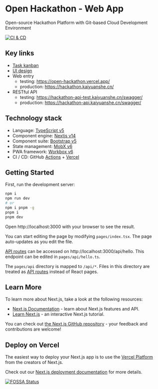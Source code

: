 # Open Hackathon - Web App

Open-source Hackathon Platform with Git-based Cloud Development Environment

[![CI & CD](https://github.com/kaiyuanshe/OpenHackathon-Web/actions/workflows/main.yml/badge.svg)][8]

## Key links

- [Task kanban](https://github.com/orgs/kaiyuanshe/projects/4?fullscreen=true)
- [UI design](https://www.figma.com/file/HKPV8IB4kxrAVAuuSBZKd1/Open-Hackathon)
- Web entry
  - testing: https://open-hackathon.vercel.app/
  - production: https://hackathon.kaiyuanshe.cn/
- RESTful API
  - testing: https://hackathon-api-test.kaiyuanshe.cn/swagger/
  - production: https://hackathon-api.kaiyuanshe.cn/swagger/

## Technology stack

- Language: [TypeScript v5][2]
- Component engine: [Nextjs v14][3]
- Component suite: [Bootstrap v5][4]
- State management: [MobX v6][6]
- PWA framework: [Workbox v6][5]
- CI / CD: GitHub [Actions][11] + [Vercel][12]

## Getting Started

First, run the development server:

```bash
npm i
npm run dev
# or
npm i pnpm -g
pnpm i
pnpm dev
```

Open http://localhost:3000 with your browser to see the result.

You can start editing the page by modifying `pages/index.tsx`. The page auto-updates as you edit the file.

[API routes][13] can be accessed on http://localhost:3000/api/hello. This endpoint can be edited in `pages/api/hello.ts`.

The `pages/api` directory is mapped to `/api/*`. Files in this directory are treated as [API routes][13] instead of React pages.

## Learn More

To learn more about Next.js, take a look at the following resources:

- [Next.js Documentation][14] - learn about Next.js features and API.
- [Learn Next.js][15] - an interactive Next.js tutorial.

You can check out [the Next.js GitHub repository][16] - your feedback and contributions are welcome!

## Deploy on Vercel

The easiest way to deploy your Next.js app is to use the [Vercel Platform][12] from the creators of Next.js.

Check out our [Next.js deployment documentation][17] for more details.

[![FOSSA Status](https://app.fossa.com/api/projects/git%2Bgithub.com%2Fkaiyuanshe%2FOpenHackathon-Web.svg?type=large)][18]

[1]: https://react.dev/
[2]: https://www.typescriptlang.org/
[3]: https://nextjs.org/
[4]: https://getbootstrap.com/
[5]: https://developers.google.com/web/tools/workbox
[6]: https://github.com/mobxjs/mobx/tree/mobx4and5/docs
[8]: https://github.com/kaiyuanshe/OpenHackathon-Web/actions/workflows/main.yml
[11]: https://github.com/features/actions
[12]: https://vercel.com/new?utm_medium=default-template&filter=next.js&utm_source=create-next-app&utm_campaign=create-next-app-readme
[13]: https://nextjs.org/docs/api-routes/introduction
[14]: https://nextjs.org/docs
[15]: https://nextjs.org/learn
[16]: https://github.com/vercel/next.js/
[17]: https://nextjs.org/docs/deployment
[18]: https://app.fossa.com/projects/git%2Bgithub.com%2Fkaiyuanshe%2FOpenHackathon-Web?ref=badge_large
